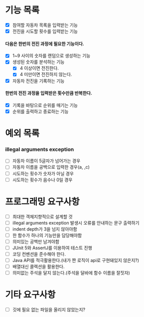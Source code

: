 # 기능 목록
- [x] 참여할 자동차 목록을 입력받는 기능
- [x] 전진을 시도할 횟수를 입력받는 기능
#### 다음은 한번의 전진 과정에 필요한 기능이다.
- [x] 1~9 사이의 숫자를 랜덤으로 생성하는 기능
- [x] 생성된 숫자를 분석하는 기능
    - [x] 4 이상이면 전진한다.
    - [x] 4 미만이면 전진하지 않는다.
- [x] 자동차 전진을 기록하는 기능
#### 한번의 전진 과정을 입력받은 횟수만큼 반복한다.
- [x] 기록을 바탕으로 순위를 매기는 기능
- [x] 순위를 출력하고 종료하는 기능

# 예외 목록
### illegal arguments exception
- [ ] 자동차 이름이 5글자가 넘어가는 경우
- [ ] 자동차 이름을 공백으로 입력한 경우(a, ,c)
- [ ] 시도하는 횟수가 숫자가 아닐 경우
- [ ] 시도하는 횟수가 음수나 0일 경우

# 프로그래밍 요구사항
- [ ] 최대한 객체지향적으로 설계할 것
- [ ] illegal arguments exception 발생시 오류를 안내하는 문구 출력하기
- [ ] indent depth가 3을 넘지 않아야함
- [ ] 한 함수가 하나의 기능만을 담당해야함
- [ ] 의미있는 공백만 남겨야함
- [ ] JUnit 5와 AssertJ를 이용하여 테스트 진행
- [ ] 코딩 컨벤션을 준수해야 한다.
- [ ] Java API를 적극활용한다.(내가 짠 로직이 api로 구현돼있지 않은지?)
- [ ] 배열대신 콜렉션을 활용한다.
- [ ] 의미없는 주석을 달지 않는다.(주석을 달바에 함수 이름을 잘짓자)

# 기타 요구사항
- [ ] 깃에 필요 없는 파일을 올리지 않았는지?